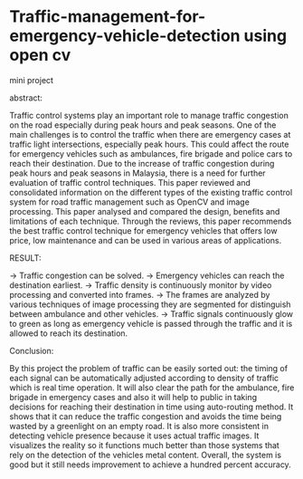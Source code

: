 # Traffic-management-for-emergency-vehicle-detection using open cv
mini project

abstract:

Traffic control systems play an important role to manage traffic congestion on the road especially during peak hours and peak seasons. One of the main challenges is to control the traffic when there are emergency cases at traffic light intersections, especially peak hours. This could affect the route for emergency vehicles such as ambulances, fire brigade and police cars to reach their destination. Due to the increase of traffic congestion during peak hours and peak seasons in Malaysia, there is a need for further evaluation of traffic control techniques. This paper reviewed and consolidated information on the different types of the existing traffic control system for road traffic management such as OpenCV and image processing. This paper analysed and compared the design, benefits and limitations of each technique. Through the reviews, this paper recommends the best traffic control technique for emergency vehicles that offers low price, low maintenance and can be used in various areas of applications.

RESULT:

->	Traffic congestion can be solved.
->	Emergency vehicles can reach the destination earliest.
->	Traffic density is continuously monitor by video processing and converted into frames.
->  The frames are analyzed by various techniques of image processing they are segmented for distinguish between ambulance and other vehicles.
->	Traffic signals continuously glow to green as long as emergency vehicle is passed through the traffic and it is allowed to reach its destination.

Conclusion:

By this project the problem of traffic can be easily sorted out: the timing of each signal can be automatically adjusted according to density of traffic which is real time operation. It will also clear the path for the ambulance, fire brigade in emergency cases and also it will help to public in taking decisions for reaching their destination in time using auto-routing method. It shows that it can reduce the traffic congestion and avoids the time being wasted by a greenlight on an empty road. It is also more consistent in detecting vehicle presence because it uses actual traffic images. It visualizes the reality so it functions much better than those systems that rely on the detection of the vehicles metal content. Overall, the system is good but it still needs improvement to achieve a hundred percent accuracy.
